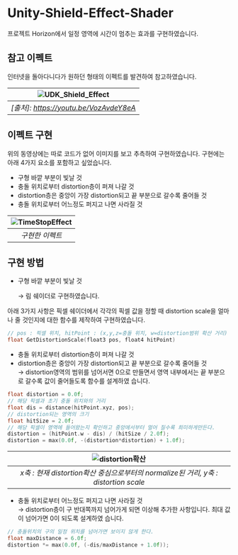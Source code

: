 # Unity-Shield-Effect-Shader
프로젝트 Horizon에서 일정 영역에 시간이 멈추는 효과를 구현하였습니다.


## 참고 이펙트
인터넷을 돌아다니다가 원하던 형태의 이펙트를 발견하여 참고하였습니다.


| ![UDK_Shield_Effect](https://user-images.githubusercontent.com/11326612/69848410-67558c00-12bd-11ea-973d-6a7bcf67c27c.gif) |
|:--:| 
| *[출처]: https://youtu.be/VozAvdeY8eA* |


## 이펙트 구현
위의 동영상에는 따로 코드가 없어 이미지를 보고 추측하여 구현하였습니다.
구현에는 아래 4가지 요소를 포함하고 싶었습니다.
- 구형 바깥 부분이 빛날 것
- 충돌 위치로부터 distortion층이 퍼져 나갈 것
- distortion층은 중앙이 가장 distortion되고 끝 부분으로 갈수록 줄어들 것
- 충돌 위치로부터 어느정도 퍼지고 나면 사라질 것


| ![TimeStopEffect](https://user-images.githubusercontent.com/11326612/69849664-b650f080-12c0-11ea-8956-21d7cffa1b50.gif) |
|:--:| 
| *구현한 이펙트* |


## 구현 방법
- 구형 바깥 부분이 빛날 것


  → 림 쉐이더로 구현하였습니다.
  
  
아래 3가지 사항은 픽셀 쉐이더에서 각각의 픽셀 값을 정할 때 distortion scale을 얼마나 줄 것인지에 대한 함수를 제작하여 구현하였습니다.  
```c
// pos : 픽셀 위치, hitPoint : (x,y,z=충돌 위치, w=distortion범위 확산 거리)
float GetDistortionScale(float3 pos, float4 hitPoint)
```  
- 충돌 위치로부터 distortion층이 퍼져 나갈 것
- distortion층은 중앙이 가장 distortion되고 끝 부분으로 갈수록 줄어들 것  
  → distortion영역의 범위를 넘어서면 0으로 만들면서 영역 내부에서는 끝 부분으로 갈수록 값이 줄어들도록 함수를 설계하였 습니다.
```c
float distortion = 0.0f;
// 해당 픽셀과 초기 충돌 위치와의 거리
float dis = distance(hitPoint.xyz, pos);
// distortion되는 영역의 크기                            
float hitSize = 2.0f;
// 해당 픽셀이 영역에 들어왔는지 확인하고 중앙에서부터 멀어 질수록 희미하게만든다.
distortion = (hitPoint.w - dis) / (hitSize / 2.0f);
distortion = max(0.0f, -(distortion*distortion) + 1.0f);
```
| ![distortion확산](https://user-images.githubusercontent.com/11326612/69851549-4b55e880-12c5-11ea-8a6d-4b135c26b932.PNG) |
|:--:| 
| *x축 : 현재 distortion확산 중심으로부터의 normalize된 거리, y축 : distortion scale* |  
- 충돌 위치로부터 어느정도 퍼지고 나면 사라질 것  
  → distortion층이 구 반대쪽까지 넘어가게 되면 이상해 추가한 사항입니다. 최대 값이 넘어가면 0이 되도록 설계하였 습니다.  
```c
// 충돌위치의 구의 일정 위치를 넘어가면 보이지 않게 한다.
float maxDistance = 6.0f;
distortion *= max(0.0f, (-dis/maxDistance + 1.0f));
``` 
